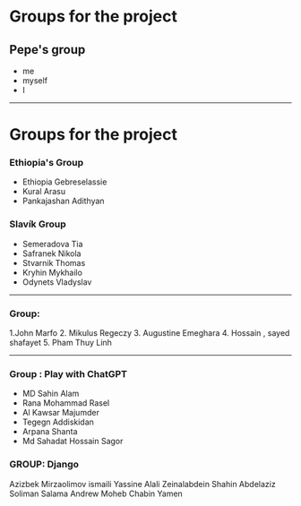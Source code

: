 # Groups for the project

## Pepe's group

- me
- myself
- I

---
# Groups for the project

### Ethiopia's Group

- Ethiopia Gebreselassie
- Kural Arasu
- Pankajashan Adithyan

### Slavík Group

- Semeradova Tia
- Safranek Nikola
- Stvarnik Thomas
- Kryhin Mykhailo
- Odynets Vladyslav
---
### Group:
1.John Marfo
2. Mikulus Regeczy
3. Augustine Emeghara
4. Hossain , sayed shafayet
5. Pham Thuy Linh

---
### Group : Play with ChatGPT

- MD Sahin Alam
- Rana Mohammad Rasel
- Al Kawsar Majumder
- Tegegn Addiskidan
- Arpana Shanta
- Md Sahadat Hossain Sagor

### GROUP: Django

Azizbek Mirzaolimov
ismaili Yassine
Alali Zeinalabdein
Shahin Abdelaziz
Soliman Salama Andrew Moheb
Chabin Yamen

